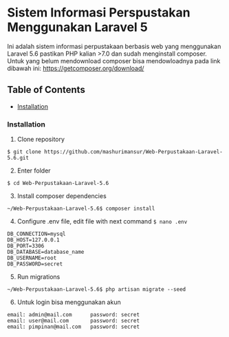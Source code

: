 # Sistem Informasi Perspustakan Menggunakan Laravel 5
Ini adalah sistem informasi perpustakaan berbasis web yang menggunakan Laravel 5.6
pastikan PHP kalian >7.0 dan sudah menginstall composer. Untuk yang belum mendownload composer bisa mendowloadnya pada link dibawah ini:
https://getcomposer.org/download/

## Table of Contents

- [Installation](#installation)


### Installation

1. Clone repository
```
$ git clone https://github.com/mashurimansur/Web-Perpustakaan-Laravel-5.6.git
```

2. Enter folder
```
$ cd Web-Perpustakaan-Laravel-5.6
```

3. Install composer dependencies
```
~/Web-Perpustakaan-Laravel-5.6$ composer install
```

4. Configure .env file, edit file with next command `$ nano .env`
```
DB_CONNECTION=mysql
DB_HOST=127.0.0.1
DB_PORT=3306
DB_DATABASE=database_name
DB_USERNAME=root
DB_PASSWORD=secret
```

5. Run migrations
```
~/Web-Perpustakaan-Laravel-5.6$ php artisan migrate --seed
```
6. Untuk login bisa menggunakan akun
```
email: admin@mail.com      password: secret
email: user@mail.com       password: secret
email: pimpinan@mail.com   password: secret
```

